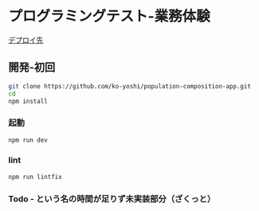 # プログラミングテスト-業務体験

[デプロイ先]()

## 開発-初回

```bash
git clone https://github.com/ko-yoshi/population-composition-app.git
cd
npm install
```

### 起動

```bash
npm run dev
```

### lint

```bash
npm run lintfix
```

### Todo - という名の時間が足りず未実装部分（ざくっと）

```bash

```
